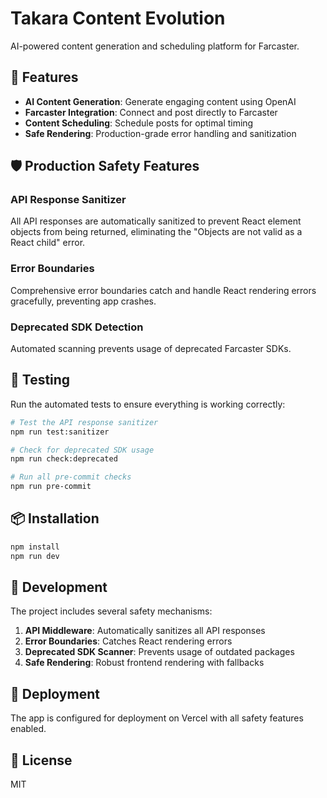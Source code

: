 # Takara Content Evolution

AI-powered content generation and scheduling platform for Farcaster.

## 🚀 Features

- **AI Content Generation**: Generate engaging content using OpenAI
- **Farcaster Integration**: Connect and post directly to Farcaster
- **Content Scheduling**: Schedule posts for optimal timing
- **Safe Rendering**: Production-grade error handling and sanitization

## 🛡️ Production Safety Features

### API Response Sanitizer
All API responses are automatically sanitized to prevent React element objects from being returned, eliminating the "Objects are not valid as a React child" error.

### Error Boundaries
Comprehensive error boundaries catch and handle React rendering errors gracefully, preventing app crashes.

### Deprecated SDK Detection
Automated scanning prevents usage of deprecated Farcaster SDKs.

## 🧪 Testing

Run the automated tests to ensure everything is working correctly:

```bash
# Test the API response sanitizer
npm run test:sanitizer

# Check for deprecated SDK usage
npm run check:deprecated

# Run all pre-commit checks
npm run pre-commit
```

## 📦 Installation

```bash
npm install
npm run dev
```

## 🔧 Development

The project includes several safety mechanisms:

1. **API Middleware**: Automatically sanitizes all API responses
2. **Error Boundaries**: Catches React rendering errors
3. **Deprecated SDK Scanner**: Prevents usage of outdated packages
4. **Safe Rendering**: Robust frontend rendering with fallbacks

## 🚀 Deployment

The app is configured for deployment on Vercel with all safety features enabled.

## 📝 License

MIT 